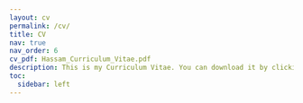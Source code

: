 ```yaml
---
layout: cv
permalink: /cv/
title: CV
nav: true
nav_order: 6
cv_pdf: Hassam_Curriculum_Vitae.pdf
description: This is my Curriculum Vitae. You can download it by clicking the button on the top right.
toc:
  sidebar: left
---
```

